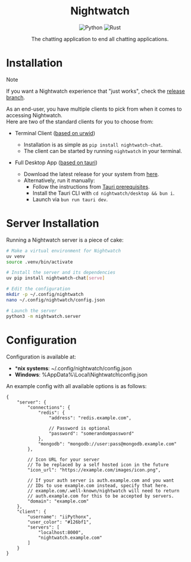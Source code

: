 <h1 align = "center">Nightwatch</h1>
<div align = "center">

![Python](https://img.shields.io/badge/Python-%3E=%203.11-4b8bbe?style=for-the-badge&logo=python&logoColor=white)
![Rust](https://img.shields.io/badge/Rust-%3E=%201.60-221f1e?style=for-the-badge&logo=rust&logoColor=white)

The chatting application to end all chatting applications. 

</div>

# Installation

> [!NOTE]  
> If you want a Nightwatch experience that "just works", check the [release branch](https://github.com/iiPythonx/nightwatch/tree/release).

As an end-user, you have multiple clients to pick from when it comes to accessing Nightwatch.  
Here are two of the standard clients for you to choose from:
- Terminal Client ([based on urwid](https://urwid.org/index.html))
    - Installation is as simple as `pip install nightwatch-chat`.
    - The client can be started by running `nightwatch` in your terminal.

- Full Desktop App ([based on tauri](https://tauri.app/))
    - Download the latest release for your system from [here](https://github.com/iiPythonx/nightwatch/releases/latest).
    - Alternatively, run it manually:
        - Follow the instructions from [Tauri prerequisites](https://v2.tauri.app/start/prerequisites/).
        - Install the Tauri CLI with `cd nightwatch/desktop && bun i`.
        - Launch via `bun run tauri dev`.

# Server Installation

Running a Nightwatch server is a piece of cake:
```sh
# Make a virtual environment for Nightwatch
uv venv
source .venv/bin/activate

# Install the server and its dependencies
uv pip install nightwatch-chat[serve]

# Edit the configuration
mkdir -p ~/.config/nightwatch
nano ~/.config/nightwatch/config.json

# Launch the server
python3 -m nightwatch.server
```

# Configuration

Configuration is available at:
- ***nix systems**: ~/.config/nightwatch/config.json
- **Windows**: %AppData%\Local\Nightwatch\config.json

An example config with all available options is as follows:
```jsonc
{
    "server": {
        "connections": {
            "redis": {
                "address": "redis.example.com",

                // Password is optional
                "password": "somerandompassword"
            },
            "mongodb": "mongodb://user:pass@mongodb.example.com"
        },

        // Icon URL for your server
        // To be replaced by a self hosted icon in the future
        "icon_url": "https://example.com/images/icon.png",

        // If your auth server is auth.example.com and you want
        // IDs to use example.com instead, specify that here.
        // example.com/.well-known/nightwatch will need to return
        // auth.example.com for this to be accepted by servers.
        "domain": "example.com"
    },
    "client": {
        "username": "iiPythonx",
        "user_color": "#126bf1",
        "servers": [
            "localhost:8000",
            "nightwatch.example.com"
        ]
    }
}
```
